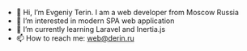 - 👋 Hi, I’m Evgeniy Terin. I am a web developer from Moscow Russia
- 👀 I’m interested in modern SPA web application
- 🌱 I’m currently learning Laravel and Inertia.js
- 📫 How to reach me: web@derin.ru
<!---
e-terin/e-terin is a ✨ special ✨ repository because its `README.md` (this file) appears on your GitHub profile.
You can click the Preview link to take a look at your changes.
--->
